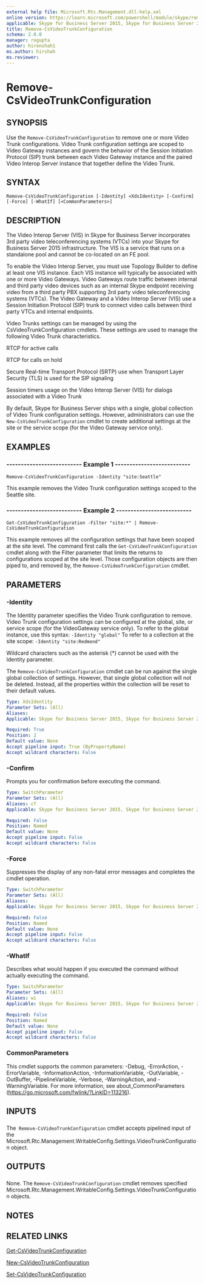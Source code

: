 ```yaml
---
external help file: Microsoft.Rtc.Management.dll-help.xml
online version: https://learn.microsoft.com/powershell/module/skype/remove-csvideotrunkconfiguration
applicable: Skype for Business Server 2015, Skype for Business Server 2019
title: Remove-CsVideoTrunkConfiguration
schema: 2.0.0
manager: rogupta
author: hirenshah1
ms.author: hirshah
ms.reviewer:
---
```


# Remove-CsVideoTrunkConfiguration

## SYNOPSIS
Use the `Remove-CsVideoTrunkConfiguration` to remove one or more Video Trunk configurations.
Video Trunk configuration settings are scoped to Video Gateway instances and govern the behavior of the Session Initiation Protocol (SIP) trunk between each Video Gateway instance and the paired Video Interop Server instance that together define the Video Trunk.

## SYNTAX

```
Remove-CsVideoTrunkConfiguration [-Identity] <XdsIdentity> [-Confirm] [-Force] [-WhatIf] [<CommonParameters>]
```

## DESCRIPTION
The Video Interop Server (VIS) in Skype for Business Server incorporates 3rd party video teleconferencing systems (VTCs) into your Skype for Business Server 2015 infrastructure.
The VIS is a service that runs on a standalone pool and cannot be co-located on an FE pool.

To enable the Video Interop Server, you must use Topology Builder to define at least one VIS instance.
Each VIS instance will typically be associated with one or more Video Gateways.
Video Gateways route traffic between internal and third party video devices such as an internal Skype endpoint receiving video from a third party PBX supporting 3rd party video teleconferencing systems (VTCs).
The Video Gateway and a Video Interop Server (VIS) use a Session Initiation Protocol (SIP) trunk to connect video calls between third party VTCs and internal endpoints.

Video Trunks settings can be managed by using the CsVideoTrunkConfiguration cmdlets.
These settings are used to manage the following Video Trunk characteristics.

RTCP for active calls

RTCP for calls on hold

Secure Real-time Transport Protocol (SRTP) use when Transport Layer Security (TLS) is used for the SIP signaling

Session timers usage on the Video Interop Server (VIS) for dialogs associated with a Video Trunk

By default, Skype for Business Server ships with a single, global collection of Video Trunk configuration settings.
However, administrators can use the `New-CsVideoTrunkConfiguration` cmdlet to create additional settings at the site or the service scope (for the Video Gateway service only).

## EXAMPLES

### -------------------------- Example 1 --------------------------
```
Remove-CsVideoTrunkConfiguration -Identity "site:Seattle"
```

This example removes the Video Trunk configuration settings scoped to the Seattle site.


### -------------------------- Example 2 --------------------------
```
Get-CsVideoTrunkConfiguration -Filter "site:*" | Remove-CsVideoTrunkConfiguration
```

This example removes all the configuration settings that have been scoped at the site level.
The command first calls the `Get-CsVideoTrunkConfiguration` cmdlet along with the Filter parameter that limits the returns to configurations scoped at the site level.
Those configuration objects are then piped to, and removed by, the `Remove-CsVideoTrunkConfiguration` cmdlet.


## PARAMETERS

### -Identity
The Identity parameter specifies the Video Trunk configuration to remove.
Video Trunk configuration settings can be configured at the global, site, or service scope (for the VideoGateway service only).
To refer to the global instance, use this syntax: `-Identity "global"` To refer to a collection at the site scope: `-Identity "site:Redmond"`

Wildcard characters such as the asterisk (*) cannot be used with the Identity parameter.

The `Remove-CsVideoTrunkConfiguration` cmdlet can be run against the single global collection of settings.
However, that single global collection will not be deleted.
Instead, all the properties within the collection will be reset to their default values.

```yaml
Type: XdsIdentity
Parameter Sets: (All)
Aliases: 
Applicable: Skype for Business Server 2015, Skype for Business Server 2019

Required: True
Position: 2
Default value: None
Accept pipeline input: True (ByPropertyName)
Accept wildcard characters: False
```

### -Confirm
Prompts you for confirmation before executing the command.

```yaml
Type: SwitchParameter
Parameter Sets: (All)
Aliases: cf
Applicable: Skype for Business Server 2015, Skype for Business Server 2019

Required: False
Position: Named
Default value: None
Accept pipeline input: False
Accept wildcard characters: False
```

### -Force
Suppresses the display of any non-fatal error messages and completes the cmdlet operation.

```yaml
Type: SwitchParameter
Parameter Sets: (All)
Aliases: 
Applicable: Skype for Business Server 2015, Skype for Business Server 2019

Required: False
Position: Named
Default value: None
Accept pipeline input: False
Accept wildcard characters: False
```

### -WhatIf
Describes what would happen if you executed the command without actually executing the command.

```yaml
Type: SwitchParameter
Parameter Sets: (All)
Aliases: wi
Applicable: Skype for Business Server 2015, Skype for Business Server 2019

Required: False
Position: Named
Default value: None
Accept pipeline input: False
Accept wildcard characters: False
```

### CommonParameters
This cmdlet supports the common parameters: -Debug, -ErrorAction, -ErrorVariable, -InformationAction, -InformationVariable, -OutVariable, -OutBuffer, -PipelineVariable, -Verbose, -WarningAction, and -WarningVariable. For more information, see about_CommonParameters (https://go.microsoft.com/fwlink/?LinkID=113216).

## INPUTS

###  
The` Remove-CsVideoTrunkConfiguration` cmdlet accepts pipelined input of the Microsoft.Rtc.Management.WritableConfig.Settings.VideoTrunkConfiguration object.

## OUTPUTS

###  
None.
The `Remove-CsVideoTrunkConfiguration` cmdlet removes specified Microsoft.Rtc.Management.WritableConfig.Settings.VideoTrunkConfiguration objects.

## NOTES

## RELATED LINKS

[Get-CsVideoTrunkConfiguration](Get-CsVideoTrunkConfiguration.md)

[New-CsVideoTrunkConfiguration](New-CsVideoTrunkConfiguration.md)

[Set-CsVideoTrunkConfiguration](Set-CsVideoTrunkConfiguration.md)
